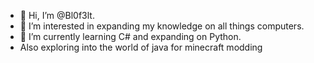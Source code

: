 - 👋 Hi, I’m @Bl0f3lt.
- 👀 I’m interested in expanding my knowledge on all things computers.
- 🌱 I’m currently learning C# and expanding on Python.
- Also exploring into the world of java for minecraft modding
<!---
Bl0f3lt/Bl0f3lt is a ✨ special ✨ repository because its `README.md` (this file) appears on your GitHub profile.
You can click the Preview link to take a look at your changes.
--->
